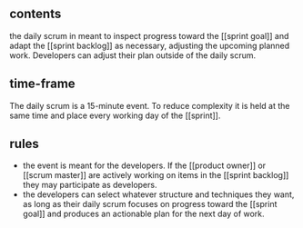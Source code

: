 ## contents
the daily scrum in meant to inspect progress toward the [[sprint goal]] and adapt the [[sprint backlog]] as necessary, adjusting the upcoming planned work. Developers can adjust their plan outside of the daily scrum.

## time-frame
The daily scrum is a 15-minute event. To reduce complexity it is held at the same time and place every working day of the [[sprint]].

## rules
- the event is meant for the developers. If the [[product owner]] or [[scrum master]] are actively working on items in the [[sprint backlog]] they may participate as developers.
- the developers can select whatever structure and techniques they want, as long as their daily scrum focuses on progress toward the [[sprint goal]] and produces an actionable plan for the next day of work.
